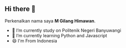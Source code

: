## Hi there 👋
Perkenalkan nama saya **M Gilang Himawan**.<br>

- 🔭 I’m currently study on Politenik Negeri Banyuwangi
- 🌱 I’m currently learning Python and Javascript
- 😄 I'm From Indonesia
